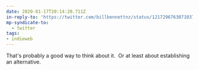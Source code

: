 ```yaml
---
date: 2020-01-17T20:14:20.711Z
in-reply-to: 'https://twitter.com/billbennettnz/status/1217296763071037440?s=20'
mp-syndicate-to:
  - twitter
tags:
- indieweb
---
```


That's probably a good way to think about it. &nbsp;Or at least about establishing an alternative.

